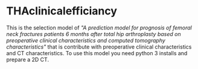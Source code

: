 # THAclinicalefficiancy
This is the selection model of _"A prediction model for prognosis of femoral neck fractures patients 6 months after total hip arthroplasty based on preoperative clinical characteristics and computed tomography characteristics"_ that is contribute with preoperative clinical characteristics and CT characteristics.
To use this model you need python 3 installs and prepare a 2D CT.
